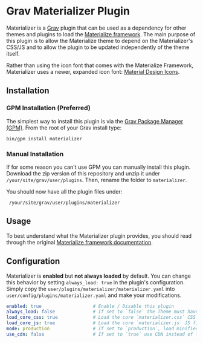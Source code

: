 # Grav Materializer Plugin

Materializer is a [Grav](http://github.com/getgrav/grav) plugin that can be used as a dependency for other themes and plugins to load the [Materialize framework](http://materializecss.com).  The main purpose of this plugin is to allow the Materialize theme to depend on the Materializer's CSS/JS and to allow the plugin to be updated independently of the theme itself.

Rather than using the icon font that comes with the Materialize Framework, Materializer uses a newer, expanded icon font: [Material Design Icons](http://materialdesignicons.com).

## Installation

### GPM Installation (Preferred)

The simplest way to install this plugin is via the [Grav Package Manager (GPM)](http://learn.getgrav.org/advanced/grav-gpm).  From the root of your Grav install type:

    bin/gpm install materializer

### Manual Installation

If for some reason you can't use GPM you can manually install this plugin. Download the zip version of this repository and unzip it under `/your/site/grav/user/plugins`. Then, rename the folder to `materializer`.

You should now have all the plugin files under:

     /your/site/grav/user/plugins/materializer

## Usage

To best understand what the Materializer plugin provides, you should read through the original [Materialize framework documentation](http://materializecss.com).

## Configuration

Materializer is **enabled** but **not always loaded** by default.  You can change this behavior by setting `always_load: true` in the plugin's configuration.  Simply copy the `user/plugins/materializer/materializer.yaml` into `user/config/plugins/materializer.yaml` and make your modifications.

``` YAML
enabled: true                   # Enable / Disable this plugin
always_load: false              # If set to `false` the Theme must have `public $load_materializer_plugin = true;` to add the CSS/JS
load_core_css: true             # Load the core `materializer.css` CSS file
load_core_js: true              # Load the core `materializer.js` JS file
mode: production                # If set to `production`, load minified CSS/JS
use_cdn: false                  # If set to `true` use CDN instead of local files
